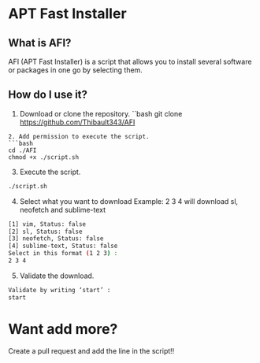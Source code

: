 # APT Fast Installer 
## What is AFI?
AFI (APT Fast Installer) is a script that allows you to install several software or packages in one go by selecting them.
## How do I use it?
1. Download or clone the repository.
``bash
git clone https://github.com/Thibault343/AFI

```
2. Add permission to execute the script.
```bash
cd ./AFI
chmod +x ./script.sh
```
3. Execute the script.
```bash
./script.sh
```
4. Select what you want to download 
Example: 2 3 4 will download sl, neofetch and sublime-text
```bash
[1] vim, Status: false
[2] sl, Status: false
[3] neofetch, Status: false
[4] sublime-text, Status: false
Select in this format (1 2 3) :
2 3 4
```
5. Validate the download.
```bash
Validate by writing ‘start’ :
start
```

# Want add more?
Create a pull request and add the line in the script!!

